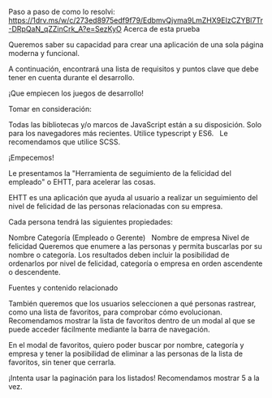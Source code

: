 
Paso a paso de como lo resolvi:
https://1drv.ms/w/c/273ed8975edf9f79/EdbmvQjvma9LmZHX9EIzCZYBl7Tr-DRpQaN_qZZinCrk_A?e=SezKyO
Acerca de esta prueba

Queremos saber su capacidad para crear una aplicación de una sola página moderna y funcional.

A continuación, encontrará una lista de requisitos y puntos clave que debe tener en cuenta durante el desarrollo.   

¡Que empiecen los juegos de desarrollo!

Tomar en consideración:

Todas las bibliotecas y/o marcos de JavaScript están a su disposición.
Solo para los navegadores más recientes.
Utilice typescript y ES6.   
Le recomendamos que utilice SCSS.

¡Empecemos!

Le presentamos la "Herramienta de seguimiento de la felicidad del empleado" o EHTT, para acelerar las cosas.

EHTT es una aplicación que ayuda al usuario a realizar un seguimiento del nivel de felicidad de las personas relacionadas con su empresa.

Cada persona tendrá las siguientes propiedades:

Nombre
Categoría (Empleado o Gerente)   
Nombre de empresa
Nivel de felicidad
Queremos que enumere a las personas y permita buscarlas por su nombre o categoría. Los resultados deben incluir la posibilidad de ordenarlos por nivel de felicidad, categoría o empresa en orden ascendente o descendente.   


Fuentes y contenido relacionado

También queremos que los usuarios seleccionen a qué personas rastrear, como una lista de favoritos, para comprobar cómo evolucionan. Recomendamos mostrar la lista de favoritos dentro de un modal al que se puede acceder fácilmente mediante la barra de navegación.   

En el modal de favoritos, quiero poder buscar por nombre, categoría y empresa y tener la posibilidad de eliminar a las personas de la lista de favoritos, sin tener que cerrarla.   

¡Intenta usar la paginación para los listados! Recomendamos mostrar 5 a la vez.

